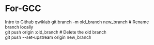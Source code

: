 # For-GCC
Intro to Github qwiklab
git branch -m old_branch new_branch         # Rename branch locally    
git push origin :old_branch                 # Delete the old branch    
git push --set-upstream origin new_branch  

